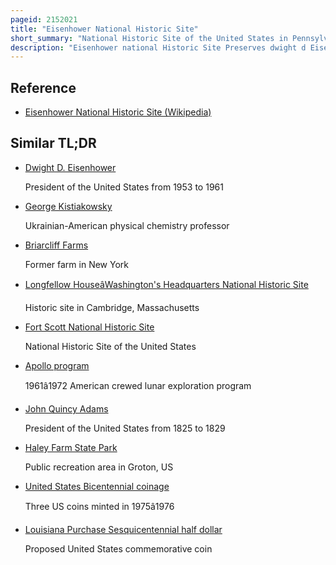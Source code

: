 ```yaml
---
pageid: 2152021
title: "Eisenhower National Historic Site"
short_summary: "National Historic Site of the United States in Pennsylvania"
description: "Eisenhower national Historic Site Preserves dwight d Eisenhower's Home and Farm. Eisenhower, the 34th President of the United States, and its surrounding Property of 690. 5 acres . It is located in Cumberland Township, Adams County, Pennsylvania, just outside Gettysburg. Purchased in 1950 by then-general Eisenhower and his Wife mamie the Farm served as a Weekend Retreat for the President and a Meeting Place for World Leaders and became the Home of the Eisenhowers after they left the white."
---
```


## Reference

- [Eisenhower National Historic Site (Wikipedia)](https://en.wikipedia.org/?curid=2152021)

## Similar TL;DR

- [Dwight D. Eisenhower](/tldr/en/dwight-d-eisenhower)

  President of the United States from 1953 to 1961

- [George Kistiakowsky](/tldr/en/george-kistiakowsky)

  Ukrainian-American physical chemistry professor

- [Briarcliff Farms](/tldr/en/briarcliff-farms)

  Former farm in New York

- [Longfellow HouseâWashington's Headquarters National Historic Site](/tldr/en/longfellow-housewashingtons-headquarters-national-historic-site)

  Historic site in Cambridge, Massachusetts

- [Fort Scott National Historic Site](/tldr/en/fort-scott-national-historic-site)

  National Historic Site of the United States

- [Apollo program](/tldr/en/apollo-program)

  1961â1972 American crewed lunar exploration program

- [John Quincy Adams](/tldr/en/john-quincy-adams)

  President of the United States from 1825 to 1829

- [Haley Farm State Park](/tldr/en/haley-farm-state-park)

  Public recreation area in Groton, US

- [United States Bicentennial coinage](/tldr/en/united-states-bicentennial-coinage)

  Three US coins minted in 1975â1976

- [Louisiana Purchase Sesquicentennial half dollar](/tldr/en/louisiana-purchase-sesquicentennial-half-dollar)

  Proposed United States commemorative coin
